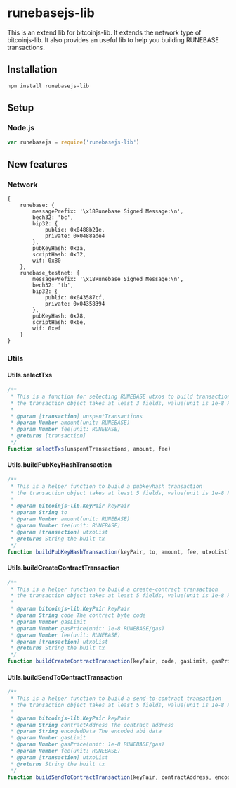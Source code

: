 # runebasejs-lib
This is an extend lib for bitcoinjs-lib.
It extends the network type of bitcoinjs-lib.
It also provides an useful lib to help you building RUNEBASE transactions.

## Installation
``` bash
npm install runebasejs-lib
```

## Setup
### Node.js
``` javascript
var runebasejs = require('runebasejs-lib')
```

## New features
### Network
```
{
    runebase: {
        messagePrefix: '\x18Runebase Signed Message:\n',
        bech32: 'bc',
        bip32: {
            public: 0x0488b21e,
            private: 0x0488ade4
        },
        pubKeyHash: 0x3a,
        scriptHash: 0x32,
        wif: 0x80
    },
    runebase_testnet: {
        messagePrefix: '\x18Runebase Signed Message:\n',
        bech32: 'tb',
        bip32: {
            public: 0x043587cf,
            private: 0x04358394
        },
        pubKeyHash: 0x78,
        scriptHash: 0x6e,
        wif: 0xef
    }
}

```

### Utils
#### Utils.selectTxs
```javascript
/**
 * This is a function for selecting RUNEBASE utxos to build transactions
 * the transaction object takes at least 3 fields, value(unit is 1e-8 RUNEBASE) , confirmations and isStake
 *
 * @param [transaction] unspentTransactions
 * @param Number amount(unit: RUNEBASE)
 * @param Number fee(unit: RUNEBASE)
 * @returns [transaction]
 */
function selectTxs(unspentTransactions, amount, fee)
```
#### Utils.buildPubKeyHashTransaction
```javascript
/**
 * This is a helper function to build a pubkeyhash transaction
 * the transaction object takes at least 5 fields, value(unit is 1e-8 RUNEBASE), confirmations, isStake, hash and pos
 *
 * @param bitcoinjs-lib.KeyPair keyPair
 * @param String to
 * @param Number amount(unit: RUNEBASE)
 * @param Number fee(unit: RUNEBASE)
 * @param [transaction] utxoList
 * @returns String the built tx
 */
function buildPubKeyHashTransaction(keyPair, to, amount, fee, utxoList)
```
#### Utils.buildCreateContractTransaction
```javascript
/**
 * This is a helper function to build a create-contract transaction
 * the transaction object takes at least 5 fields, value(unit is 1e-8 RUNEBASE), confirmations, isStake, hash and pos
 *
 * @param bitcoinjs-lib.KeyPair keyPair
 * @param String code The contract byte code
 * @param Number gasLimit
 * @param Number gasPrice(unit: 1e-8 RUNEBASE/gas)
 * @param Number fee(unit: RUNEBASE)
 * @param [transaction] utxoList
 * @returns String the built tx
 */
function buildCreateContractTransaction(keyPair, code, gasLimit, gasPrice, fee, utxoList)
```
#### Utils.buildSendToContractTransaction
```javascript
/**
 * This is a helper function to build a send-to-contract transaction
 * the transaction object takes at least 5 fields, value(unit is 1e-8 RUNEBASE), confirmations, isStake, hash and pos
 *
 * @param bitcoinjs-lib.KeyPair keyPair
 * @param String contractAddress The contract address
 * @param String encodedData The encoded abi data
 * @param Number gasLimit
 * @param Number gasPrice(unit: 1e-8 RUNEBASE/gas)
 * @param Number fee(unit: RUNEBASE)
 * @param [transaction] utxoList
 * @returns String the built tx
 */
function buildSendToContractTransaction(keyPair, contractAddress, encodedData, gasLimit, gasPrice, fee, utxoList)
```